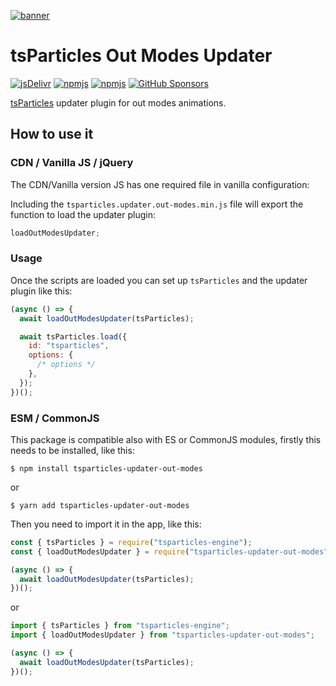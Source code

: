 [![banner](https://particles.js.org/images/banner2.png)](https://particles.js.org)

# tsParticles Out Modes Updater

[![jsDelivr](https://data.jsdelivr.com/v1/package/npm/tsparticles-updater-out-modes/badge)](https://www.jsdelivr.com/package/npm/tsparticles-updater-out-modes)
[![npmjs](https://badge.fury.io/js/tsparticles-updater-out-modes.svg)](https://www.npmjs.com/package/tsparticles-updater-out-modes)
[![npmjs](https://img.shields.io/npm/dt/tsparticles-updater-out-modes)](https://www.npmjs.com/package/tsparticles-updater-out-modes) [![GitHub Sponsors](https://img.shields.io/github/sponsors/matteobruni)](https://github.com/sponsors/matteobruni)

[tsParticles](https://github.com/matteobruni/tsparticles) updater plugin for out modes animations.

## How to use it

### CDN / Vanilla JS / jQuery

The CDN/Vanilla version JS has one required file in vanilla configuration:

Including the `tsparticles.updater.out-modes.min.js` file will export the function to load the updater plugin:

```javascript
loadOutModesUpdater;
```

### Usage

Once the scripts are loaded you can set up `tsParticles` and the updater plugin like this:

```javascript
(async () => {
  await loadOutModesUpdater(tsParticles);

  await tsParticles.load({
    id: "tsparticles",
    options: {
      /* options */
    },
  });
})();
```

### ESM / CommonJS

This package is compatible also with ES or CommonJS modules, firstly this needs to be installed, like this:

```shell
$ npm install tsparticles-updater-out-modes
```

or

```shell
$ yarn add tsparticles-updater-out-modes
```

Then you need to import it in the app, like this:

```javascript
const { tsParticles } = require("tsparticles-engine");
const { loadOutModesUpdater } = require("tsparticles-updater-out-modes");

(async () => {
  await loadOutModesUpdater(tsParticles);
})();
```

or

```javascript
import { tsParticles } from "tsparticles-engine";
import { loadOutModesUpdater } from "tsparticles-updater-out-modes";

(async () => {
  await loadOutModesUpdater(tsParticles);
})();
```
